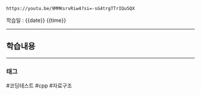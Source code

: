```vid
https://youtu.be/9MMKsrvRiw4?si=-sG4trgTTrIQu5QX
```

학습일 : {{date}} {{time}}

---
## 학습내용


---
### 태그
#코딩테스트 #cpp #자료구조



